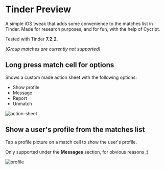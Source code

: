 # Tinder Preview

A simple iOS tweak that adds some convenience to the matches list in Tinder. Made for research purposes, and for fun, with the help of Cycript. 

Tested with Tinder **7.2.2**. 

*(Group matches are currently not supported)*

## Long press match cell for options
Shows a custom made action sheet with the following options:

* Show profile
* Message
* Report
* Unmatch
 
![action-sheet](https://cloud.githubusercontent.com/assets/5389084/24826933/0127cebc-1c74-11e7-93db-eec7e2a2fe46.gif)

## Show a user's profile from the matches list

Tap a profile picture on a match cell to show the user's profile. 

Only supported under the **Messages** section, for obvious reasons ;)

![profile](https://cloud.githubusercontent.com/assets/5389084/24826934/03ce04d8-1c74-11e7-8ecd-95edc43c4a4b.gif)
